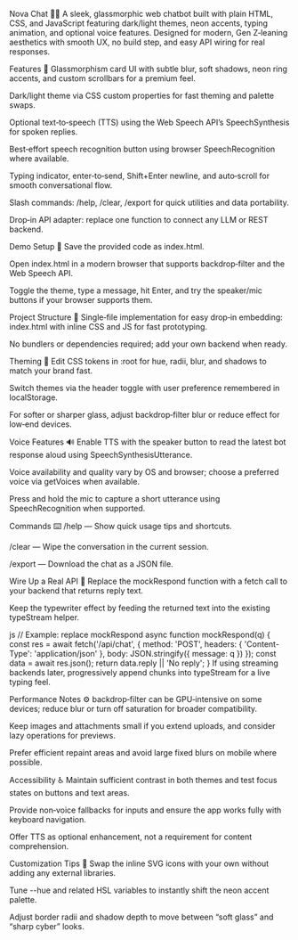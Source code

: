 Nova Chat 🤖✨
A sleek, glassmorphic web chatbot built with plain HTML, CSS, and JavaScript featuring dark/light themes, neon accents, typing animation, and optional voice features.
Designed for modern, Gen Z‑leaning aesthetics with smooth UX, no build step, and easy API wiring for real responses.

Features 🚀
Glassmorphism card UI with subtle blur, soft shadows, neon ring accents, and custom scrollbars for a premium feel.​

Dark/light theme via CSS custom properties for fast theming and palette swaps.​

Optional text‑to‑speech (TTS) using the Web Speech API’s SpeechSynthesis for spoken replies.​

Best‑effort speech recognition button using browser SpeechRecognition where available.​

Typing indicator, enter‑to‑send, Shift+Enter newline, and auto‑scroll for smooth conversational flow.

Slash commands: /help, /clear, /export for quick utilities and data portability.

Drop‑in API adapter: replace one function to connect any LLM or REST backend.

Demo Setup 🧪
Save the provided code as index.html.

Open index.html in a modern browser that supports backdrop‑filter and the Web Speech API.​

Toggle the theme, type a message, hit Enter, and try the speaker/mic buttons if your browser supports them.​

Project Structure 📁
Single‑file implementation for easy drop‑in embedding: index.html with inline CSS and JS for fast prototyping.

No bundlers or dependencies required; add your own backend when ready.

Theming 🎨
Edit CSS tokens in :root for hue, radii, blur, and shadows to match your brand fast.​

Switch themes via the header toggle with user preference remembered in localStorage.

For softer or sharper glass, adjust backdrop‑filter blur or reduce effect for low‑end devices.​

Voice Features 🔊
Enable TTS with the speaker button to read the latest bot response aloud using SpeechSynthesisUtterance.​

Voice availability and quality vary by OS and browser; choose a preferred voice via getVoices when available.​

Press and hold the mic to capture a short utterance using SpeechRecognition when supported.​

Commands ⌨️
/help — Show quick usage tips and shortcuts.

/clear — Wipe the conversation in the current session.

/export — Download the chat as a JSON file.

Wire Up a Real API 🔌
Replace the mockRespond function with a fetch call to your backend that returns reply text.

Keep the typewriter effect by feeding the returned text into the existing typeStream helper.

js
// Example: replace mockRespond
async function mockRespond(q) {
  const res = await fetch('/api/chat', {
    method: 'POST',
    headers: { 'Content-Type': 'application/json' },
    body: JSON.stringify({ message: q })
  });
  const data = await res.json();
  return data.reply || 'No reply';
}
If using streaming backends later, progressively append chunks into typeStream for a live typing feel.

Performance Notes ⚙️
backdrop‑filter can be GPU‑intensive on some devices; reduce blur or turn off saturation for broader compatibility.​

Keep images and attachments small if you extend uploads, and consider lazy operations for previews.

Prefer efficient repaint areas and avoid large fixed blurs on mobile where possible.​

Accessibility ♿
Maintain sufficient contrast in both themes and test focus states on buttons and text areas.

Provide non‑voice fallbacks for inputs and ensure the app works fully with keyboard navigation.

Offer TTS as optional enhancement, not a requirement for content comprehension.​

Customization Tips 🧩
Swap the inline SVG icons with your own without adding any external libraries.

Tune --hue and related HSL variables to instantly shift the neon accent palette.​

Adjust border radii and shadow depth to move between “soft glass” and “sharp cyber” looks.​


